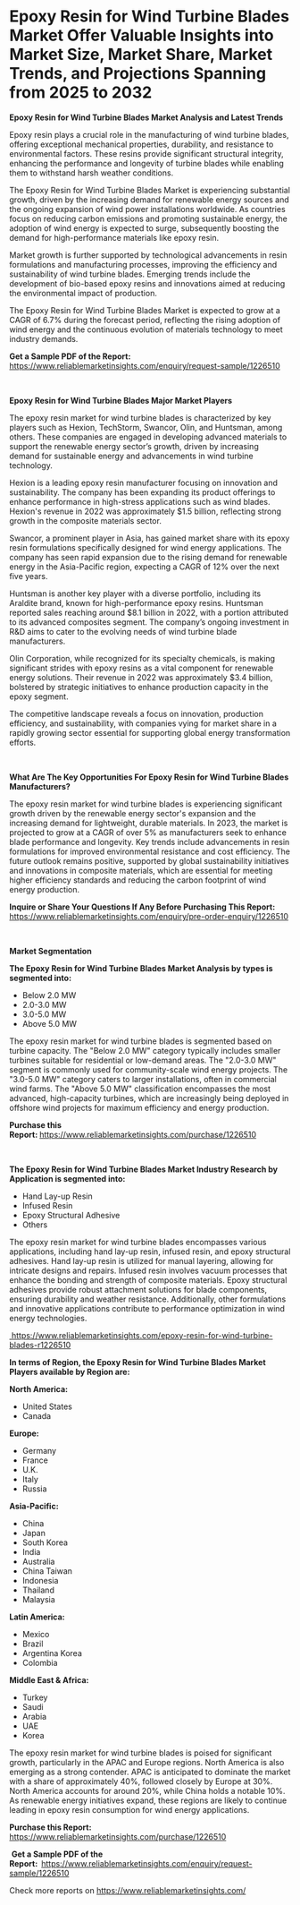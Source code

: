 <p><h1>Epoxy Resin for Wind Turbine Blades Market Offer Valuable Insights into Market Size, Market Share, Market Trends, and Projections Spanning from 2025 to 2032</h1></p><p><strong>Epoxy Resin for Wind Turbine Blades Market Analysis and Latest Trends</strong></p>
<p><p>Epoxy resin plays a crucial role in the manufacturing of wind turbine blades, offering exceptional mechanical properties, durability, and resistance to environmental factors. These resins provide significant structural integrity, enhancing the performance and longevity of turbine blades while enabling them to withstand harsh weather conditions.</p><p>The Epoxy Resin for Wind Turbine Blades Market is experiencing substantial growth, driven by the increasing demand for renewable energy sources and the ongoing expansion of wind power installations worldwide. As countries focus on reducing carbon emissions and promoting sustainable energy, the adoption of wind energy is expected to surge, subsequently boosting the demand for high-performance materials like epoxy resin.</p><p>Market growth is further supported by technological advancements in resin formulations and manufacturing processes, improving the efficiency and sustainability of wind turbine blades. Emerging trends include the development of bio-based epoxy resins and innovations aimed at reducing the environmental impact of production.</p><p>The Epoxy Resin for Wind Turbine Blades Market is expected to grow at a CAGR of 6.7% during the forecast period, reflecting the rising adoption of wind energy and the continuous evolution of materials technology to meet industry demands.</p></p>
<p><strong>Get a Sample PDF of the Report:&nbsp;</strong> <a href="https://www.reliablemarketinsights.com/enquiry/request-sample/1226510?utm_campaign=1937&utm_medium=2&utm_source=Github&utm_content=ia&utm_term=03042025&utm_id=epoxy-resin-for-wind-turbine-blades">https://www.reliablemarketinsights.com/enquiry/request-sample/1226510</a></p>
<p>&nbsp;</p>
<p><strong>Epoxy Resin for Wind Turbine Blades Major Market Players</strong></p>
<p><p>The epoxy resin market for wind turbine blades is characterized by key players such as Hexion, TechStorm, Swancor, Olin, and Huntsman, among others. These companies are engaged in developing advanced materials to support the renewable energy sector’s growth, driven by increasing demand for sustainable energy and advancements in wind turbine technology.</p><p>Hexion is a leading epoxy resin manufacturer focusing on innovation and sustainability. The company has been expanding its product offerings to enhance performance in high-stress applications such as wind blades. Hexion's revenue in 2022 was approximately $1.5 billion, reflecting strong growth in the composite materials sector.</p><p>Swancor, a prominent player in Asia, has gained market share with its epoxy resin formulations specifically designed for wind energy applications. The company has seen rapid expansion due to the rising demand for renewable energy in the Asia-Pacific region, expecting a CAGR of 12% over the next five years.</p><p>Huntsman is another key player with a diverse portfolio, including its Araldite brand, known for high-performance epoxy resins. Huntsman reported sales reaching around $8.1 billion in 2022, with a portion attributed to its advanced composites segment. The company’s ongoing investment in R&D aims to cater to the evolving needs of wind turbine blade manufacturers.</p><p>Olin Corporation, while recognized for its specialty chemicals, is making significant strides with epoxy resins as a vital component for renewable energy solutions. Their revenue in 2022 was approximately $3.4 billion, bolstered by strategic initiatives to enhance production capacity in the epoxy segment.</p><p>The competitive landscape reveals a focus on innovation, production efficiency, and sustainability, with companies vying for market share in a rapidly growing sector essential for supporting global energy transformation efforts.</p></p>
<p>&nbsp;</p>
<p><strong>What Are The Key Opportunities For Epoxy Resin for Wind Turbine Blades Manufacturers?</strong></p>
<p><p>The epoxy resin market for wind turbine blades is experiencing significant growth driven by the renewable energy sector's expansion and the increasing demand for lightweight, durable materials. In 2023, the market is projected to grow at a CAGR of over 5% as manufacturers seek to enhance blade performance and longevity. Key trends include advancements in resin formulations for improved environmental resistance and cost efficiency. The future outlook remains positive, supported by global sustainability initiatives and innovations in composite materials, which are essential for meeting higher efficiency standards and reducing the carbon footprint of wind energy production.</p></p>
<p><strong>Inquire or Share Your Questions If Any Before Purchasing This Report:</strong> <a href="https://www.reliablemarketinsights.com/enquiry/pre-order-enquiry/1226510?utm_campaign=1937&utm_medium=2&utm_source=Github&utm_content=ia&utm_term=03042025&utm_id=epoxy-resin-for-wind-turbine-blades">https://www.reliablemarketinsights.com/enquiry/pre-order-enquiry/1226510</a></p>
<p>&nbsp;</p>
<p><strong>Market Segmentation</strong></p>
<p><strong>The Epoxy Resin for Wind Turbine Blades Market Analysis by types is segmented into:</strong></p>
<p><ul><li>Below 2.0 MW</li><li>2.0-3.0 MW</li><li>3.0-5.0 MW</li><li>Above 5.0 MW</li></ul></p>
<p><p>The epoxy resin market for wind turbine blades is segmented based on turbine capacity. The "Below 2.0 MW" category typically includes smaller turbines suitable for residential or low-demand areas. The "2.0-3.0 MW" segment is commonly used for community-scale wind energy projects. The "3.0-5.0 MW" category caters to larger installations, often in commercial wind farms. The "Above 5.0 MW" classification encompasses the most advanced, high-capacity turbines, which are increasingly being deployed in offshore wind projects for maximum efficiency and energy production.</p></p>
<p><strong>Purchase this Report:&nbsp;</strong><a href="https://www.reliablemarketinsights.com/purchase/1226510?utm_campaign=1937&utm_medium=2&utm_source=Github&utm_content=ia&utm_term=03042025&utm_id=epoxy-resin-for-wind-turbine-blades">https://www.reliablemarketinsights.com/purchase/1226510</a></p>
<p>&nbsp;</p>
<p><strong>The Epoxy Resin for Wind Turbine Blades Market Industry Research by Application is segmented into:</strong></p>
<p><ul><li>Hand Lay-up Resin</li><li>Infused Resin</li><li>Epoxy Structural Adhesive</li><li>Others</li></ul></p>
<p><p>The epoxy resin market for wind turbine blades encompasses various applications, including hand lay-up resin, infused resin, and epoxy structural adhesives. Hand lay-up resin is utilized for manual layering, allowing for intricate designs and repairs. Infused resin involves vacuum processes that enhance the bonding and strength of composite materials. Epoxy structural adhesives provide robust attachment solutions for blade components, ensuring durability and weather resistance. Additionally, other formulations and innovative applications contribute to performance optimization in wind energy technologies.</p></p>
<p><a href="https://www.reliablemarketinsights.com/epoxy-resin-for-wind-turbine-blades-r1226510?utm_campaign=1937&utm_medium=2&utm_source=Github&utm_content=ia&utm_term=03042025&utm_id=epoxy-resin-for-wind-turbine-blades">&nbsp;https://www.reliablemarketinsights.com/epoxy-resin-for-wind-turbine-blades-r1226510</a></p>
<p><strong>In terms of Region, the Epoxy Resin for Wind Turbine Blades Market Players available by Region are:</strong></p>
<p>
    <p> <strong> North America: </strong>
        <ul>
            <li>United States</li>
            <li>Canada</li>
        </ul>
        </p> 
    <p> <strong> Europe: </strong>
        <ul>
            <li>Germany</li>
            <li>France</li>
            <li>U.K.</li>
            <li>Italy</li>
            <li>Russia</li>
        </ul>
        </p> 
    <p> <strong> Asia-Pacific: </strong>
        <ul>
            <li>China</li>
            <li>Japan</li>
            <li>South Korea</li>
            <li>India</li>
            <li>Australia</li>
            <li>China Taiwan</li>
            <li>Indonesia</li>
            <li>Thailand</li>
            <li>Malaysia</li>
        </ul>
        </p> 
    <p> <strong> Latin America: </strong>
        <ul>
            <li>Mexico</li>
            <li>Brazil</li>
            <li>Argentina Korea</li>
            <li>Colombia</li>
        </ul>
        </p> 
    <p> <strong> Middle East & Africa: </strong>
        <ul>
            <li>Turkey</li>
            <li>Saudi</li>
            <li>Arabia</li>
            <li>UAE</li>
            <li>Korea</li>
        </ul>
    </p>
    </p>
<p><p>The epoxy resin market for wind turbine blades is poised for significant growth, particularly in the APAC and Europe regions. North America is also emerging as a strong contender. APAC is anticipated to dominate the market with a share of approximately 40%, followed closely by Europe at 30%. North America accounts for around 20%, while China holds a notable 10%. As renewable energy initiatives expand, these regions are likely to continue leading in epoxy resin consumption for wind energy applications.</p></p>
<p><strong>Purchase this Report: </strong><a href="https://www.reliablemarketinsights.com/purchase/1226510?utm_campaign=1937&utm_medium=2&utm_source=Github&utm_content=ia&utm_term=03042025&utm_id=epoxy-resin-for-wind-turbine-blades">https://www.reliablemarketinsights.com/purchase/1226510</a></p>
<p>&nbsp;<strong>Get a Sample PDF of the Report:&nbsp;&nbsp;</strong><a href="https://www.reliablemarketinsights.com/enquiry/request-sample/1226510?utm_campaign=1937&utm_medium=2&utm_source=Github&utm_content=ia&utm_term=03042025&utm_id=epoxy-resin-for-wind-turbine-blades">https://www.reliablemarketinsights.com/enquiry/request-sample/1226510</a></p>
<p><strong></strong></p>
<p>Check more reports on <a href="https://www.reliablemarketinsights.com/?utm_campaign=1937&utm_medium=2&utm_source=Github&utm_content=ia&utm_term=03042025&utm_id=epoxy-resin-for-wind-turbine-blades">https://www.reliablemarketinsights.com/</a></p>